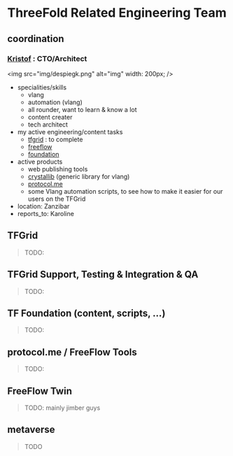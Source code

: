 <style>
img[alt=img] { width: 200px; }
td, th {
   border: none!important;
}
</style>

# ThreeFold Related Engineering Team 

## coordination

### [Kristof](despiegk.md) : CTO/Architect

<img src="img/despiegk.png" alt="img" width: 200px; />

- specialities/skills
    - vlang
    - automation (vlang)
    - all rounder, want to learn & know a lot
    - content creater
    - tech architect
- my active engineering/content tasks
    - [tfgrid](https://github.com/orgs/threefoldtech/projects/172/views/13?filterQuery=-status%3A%22%E2%9C%85+Done%22) : to complete
    - [freeflow](https://github.com/orgs/freeflowuniverse/projects/3/views/8?filterQuery=-status%3A%22%E2%9C%85+Done%22+assignee%3Adespiegk)
    - [foundation](https://github.com/orgs/threefoldfoundation/projects/80/views/7?filterQuery=-status%3A%22%E2%9C%85+Done%22+assignee%3Adespiegk)
- active products
    - web publishing tools
    - [crystallib](https://github.com/freeflowuniverse/crystallib) (generic library for vlang)
    - [protocol.me](https://github.com/freeflowuniverse/protocolme)
    - some Vlang automation scripts, to see how to make it easier for our users on the TFGrid
- location: Zanzibar
- reports_to: Karoline

## TFGrid

> TODO:

## TFGrid Support, Testing & Integration & QA

> TODO:



## TF Foundation (content, scripts, ...)

> TODO: 

## protocol.me / FreeFlow Tools

> TODO: 

## FreeFlow Twin

> TODO: mainly jimber guys

## metaverse

> TODO

